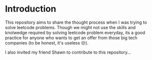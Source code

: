 # Introduction

This repository aims to share the thought process when I was trying to solve leetcode problems.  Though we might not use the skills and knolwedge required by solving leetcode problem everyday, its a good practice for anyone who wants to get an offer from those big tech companies (to be honest, it's useless :unamused:).

I also invited my friend Shawn to contribute to this repository...